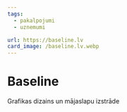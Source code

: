 ```yaml
---
tags:
  - pakalpojumi
  - uznemumi

url: https://baseline.lv
card_image: /baseline.lv.webp
---
```


# Baseline

Grafikas dizains un mājaslapu izstrāde
